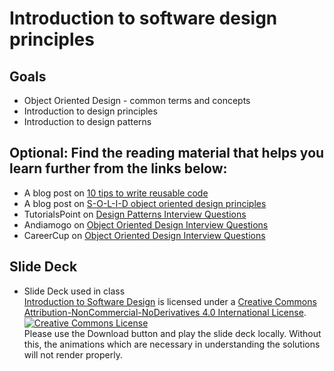 # Introduction to software design principles
## Goals
+ Object Oriented Design - common terms and concepts
+ Introduction to design principles
+ Introduction to design patterns

## Optional: Find the reading material that helps you learn further from the links below:
+ A blog post on [10 tips to write reusable code](http://hoskinator.blogspot.com/2006/06/10-tips-on-writing-reusable-code.html)
+ A blog post on [S-O-L-I-D object oriented design principles](https://scotch.io/bar-talk/s-o-l-i-d-the-first-five-principles-of-object-oriented-design)
+ TutorialsPoint on [Design Patterns Interview Questions](https://www.tutorialspoint.com/design_pattern/design_pattern_interview_questions.htm)
+ Andiamogo on [Object Oriented Design Interview Questions](http://www.andiamogo.com/S-OOD.pdf)
+ CareerCup on [Object Oriented Design Interview Questions](https://www.careercup.com/page?pid=object-oriented-design-interview-questions)


## Slide Deck
+ Slide Deck used in class</br>
<span xmlns:dct="http://purl.org/dc/terms/" property="dct:title"><a href="https://www.slideshare.net/secret/13rIlw2EEoRd3y">Introduction to Software Design</a></span> is licensed under a <a rel="license" href="http://creativecommons.org/licenses/by-nc-nd/4.0/">Creative Commons Attribution-NonCommercial-NoDerivatives 4.0 International License</a>.</br>
<a rel="license" href="http://creativecommons.org/licenses/by-nc-nd/4.0/"><img alt="Creative Commons License" style="border-width:0" src="https://i.creativecommons.org/l/by-nc-nd/4.0/88x31.png" /></a><br /> Please use the Download button and play the slide deck locally. Without this, the animations which are necessary in understanding the solutions will not render properly.

